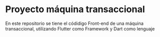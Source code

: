 # Proyecto máquina transaccional

En este repositorio se tiene el códidigo Front-end de una máquina transaccional, utilizando Flutter como Framework y Dart como lenguaje
